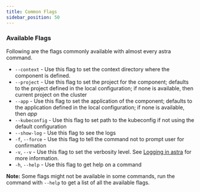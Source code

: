 ```yaml
---
title: Common Flags
sidebar_position: 50
---
```


### Available Flags
Following are the flags commonly available with almost every astra command.
* `--context` - Use this flag to set the context directory where the component is defined.
* `--project` - Use this flag to set the project for the component; defaults to the project defined in the  local configuration; if none is available, then current project on the cluster
* `--app` - Use this flag to set the application of the component; defaults to the application defined in the local configuration; if none is available, then _app_
* `--kubeconfig` - Use this flag to set path to the kubeconfig if not using the default configuration
* `--show-log` - Use this flag to see the logs
*  `-f`, `--force` - Use this flag to tell the command not to prompt user for confirmation
* `-v`, `--v` - Use this flag to set the verbosity level. See [Logging in astra](https://github\.com/danielpickens/astra/wiki/Dev:-Logging-in-astra) for more information.
* `-h`, `--help` - Use this flag to get help on a command

**Note:** Some flags might not be available in some commands, run the command with `--help` to get a list of all the available flags.